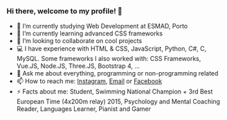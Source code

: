 ### Hi there, welcome to my profile! 👋

- 🔭 I’m currently studying Web Development at ESMAD, Porto
- 🌱 I’m currently learning advanced CSS frameworks
- 👯 I’m looking to collaborate on cool projects
- 💻 I have experience with HTML & CSS, JavaScript, Python, C#, C, MySQL.
  Some frameworks I also worked with: CSS Frameworks, Vue.JS, Node.JS, Three.JS, Bootstrap 4, ...
- 💬 Ask me about everything, programming or non-programming related
- 📫 How to reach me: [Instagram](https://www.instagram.com/nunopereirasousa/), [Email](mailto:nunopsousa@live.com.pt) or [Facebook](https://www.facebook.com/nuno.sousa.9655806/)
- ⚡ Facts about me: Student, Swimming National Champion + 3rd Best European Time (4x200m relay) 2015, Psychology and Mental Coaching Reader, Languages Learner, Pianist and Gamer
